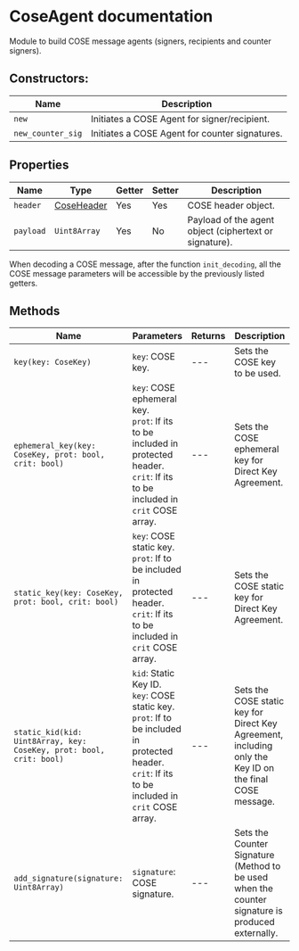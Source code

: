 # CoseAgent documentation

Module to build COSE message agents (signers, recipients and counter signers).

## Constructors:

| Name |  Description |
| ---- | ----------- |
| `new` | Initiates a COSE Agent for signer/recipient. | 
| `new_counter_sig` | Initiates a COSE Agent for counter signatures. | 

## Properties

| Name | Type | Getter | Setter | Description |
| ---- | ---- | ------ | ------ | ----------- |
| `header` | [CoseHeader](CoseHeader.md) | Yes | Yes | COSE header object. | 
| `payload` | `Uint8Array` | Yes | No | Payload of the agent object (ciphertext or signature). |

When decoding a COSE message, after the function `init_decoding`, all the COSE message parameters will be accessible by the previously listed getters.

## Methods 

| Name | Parameters | Returns | Description |
| ---- | ---------- | ------- | ----------- |
| `key(key: CoseKey)` | `key`: COSE key. | --- |  Sets the COSE key to be used. | 
| `ephemeral_key(key: CoseKey, prot: bool, crit: bool)` | `key`: COSE ephemeral key. <br/> `prot`: If its to be included in protected header. <br/> `crit`: If its to be included in `crit` COSE array. | --- | Sets the COSE ephemeral key for Direct Key Agreement. | 
| `static_key(key: CoseKey, prot: bool, crit: bool)` | `key`: COSE static key. <br/> `prot`: If to be included in protected header. <br/> `crit`: If its to be included in `crit` COSE array. | --- | Sets the COSE static key for Direct Key Agreement. | 
| `static_kid(kid: Uint8Array, key: CoseKey, prot: bool, crit: bool)` | `kid`: Static Key ID. <br/> `key`: COSE static key. <br/> `prot`: If to be included in protected header. <br/> `crit`: If its to be included in `crit` COSE array. | --- | Sets the COSE static key for Direct Key Agreement, including only the Key ID on the final COSE message. | 
| `add_signature(signature: Uint8Array)` | `signature`: COSE signature. | --- | Sets the Counter Signature (Method to be used when the counter signature is produced externally. | 

